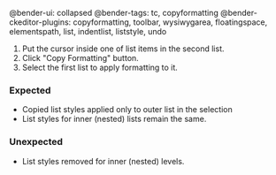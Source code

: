 @bender-ui: collapsed
@bender-tags: tc, copyformatting
@bender-ckeditor-plugins: copyformatting, toolbar, wysiwygarea, floatingspace, elementspath, list, indentlist, liststyle, undo

1. Put the cursor inside one of list items in the second list.
2. Click "Copy Formatting" button.
3. Select the first list to apply formatting to it.

### Expected

* Copied list styles applied only to outer list in the selection
* List styles for inner (nested) lists remain the same.

### Unexpected

* List styles removed for inner (nested) levels.
